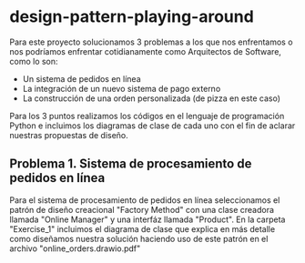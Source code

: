 # design-pattern-playing-around

Para este proyecto solucionamos 3 problemas a los que nos enfrentamos o nos podríamos enfrentar cotidianamente como Arquitectos de Software, como lo son: 
  - Un sistema de pedidos en línea
  - La integración de un nuevo sistema de pago externo
  - La construcción de una orden personalizada (de pizza en este caso)

Para los 3 puntos realizamos los códigos en el lenguaje de programación Python e incluimos los diagramas de clase de cada uno con el fin de aclarar nuestras propuestas de diseño.

## Problema 1. Sistema de procesamiento de pedidos en línea

Para el sistema de procesamiento de pedidos en línea seleccionamos el patrón de diseño creacional "Factory Method" con una clase creadora llamada "Online Manager" y una interfáz llamada "Product". En la carpeta "Exercise_1" incluimos el diagrama de clase que explica en más detalle como diseñamos nuestra solución haciendo uso de este patrón en el archivo "online_orders.drawio.pdf"

